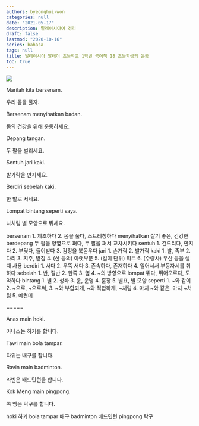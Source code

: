```yaml
---
authors: byeonghui-won
categories: null
date: "2021-05-17"
description: 말레이시아어 정리
draft: false
lastmod: "2020-10-16"
series: bahasa
tags: null
title: 말레이시아 말레이 초등학교 1학년 국어책 18 초등학생의 운동
toc: true
---
```


![](https://t1.daumcdn.net/cfile/tistory/2668FE4B56F3967613)

Marilah kita bersenam.

우리 몸을 풀자.



Bersenam menyihatkan badan.

몸의 건강을 위해 운동하세요.



Depang tangan.

두 팔을 벌리세요.



Sentuh jari kaki.

발가락을 만지세요.



Berdiri sebelah kaki.

한 발로 서세요.



Lompat bintang seperti saya.

나처럼 별 모양으로 뛰세요.



bersenam 1. 체조하다 2. 몸을 풀다, 스트레칭하다 menyihatkan 살기 좋은, 건강한 berdepang 두 팔을 양옆으로 펴다, 두 팔을 펴서 교차시키다 sentuh 1. 건드리다, 만지다 2. 부딪다, 들이받다 3. 감정을 북돋우다 jari 1. 손가락 2. 발가락 kaki 1. 발, 족부 2. 다리 3. 지주, 받침 4. (산 등의) 아랫부분 5. (길이 단위) 피트 6. (수량사) 우산 등을 셀 때 사용 berdiri 1. 서다 2. 우뚝 서다 3. 존속하다, 존재하다 4. 일어서서 부동자세를 취하다 sebelah 1. 반, 절반 2. 한쪽 3. 옆 4. ~의 방향으로 lompat 뛰다, 뛰어오르다, 도약하다 bintang 1. 별 2. 성좌 3. 운, 운명 4. 훈장 5. 별표, 별 모양 seperti 1. ~와 같이 2. ~으로, ~으로써, 3. ~와 부합되게, ~와 적합하게, ~처럼 4. 마치 ~와 같은, 마치 ~처럼 5. 예컨데



=====



Anas main hoki.

아나스는 하키를 합니다.



Tawi main bola tampar.

타위는 배구를 합니다.



Ravin main badminton.

라빈은 배드민턴을 합니다.



Kok Meng main pingpong.

콕 멩은 탁구를 합니다.



hoki 하키 bola tampar 배구 badminton 배드민턴 pingpong 탁구

